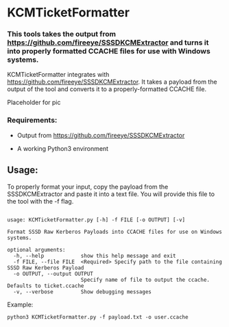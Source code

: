 # KCMTicketFormatter
### This tools takes the output from https://github.com/fireeye/SSSDKCMExtractor and turns it into properly formatted CCACHE files for use with Windows systems.

KCMTicketFormatter integrates with https://github.com/fireeye/SSSDKCMExtractor. It takes a payload from the output of the tool and converts it to a properly-formatted CCACHE file.

Placeholder for pic

### Requirements:

* Output from https://github.com/fireeye/SSSDKCMExtractor

* A working Python3 environment

## Usage:

To properly format your input, copy the payload from the SSSDKCMExtractor and paste it into a text file. You will provide this file to the tool with the -f flag.

~~~

usage: KCMTicketFormatter.py [-h] -f FILE [-o OUTPUT] [-v]

Format SSSD Raw Kerberos Payloads into CCACHE files for use on Windows systems.

optional arguments:
  -h, --help            show this help message and exit
  -f FILE, --file FILE  <Required> Specify path to the file containing SSSD Raw Kerberos Payload
  -o OUTPUT, --output OUTPUT
                        Specify name of file to output the ccache. Defaults to ticket.ccache
  -v, --verbose         Show debugging messages

~~~

Example:
~~~
python3 KCMTicketFormatter.py -f payload.txt -o user.ccache
~~~
